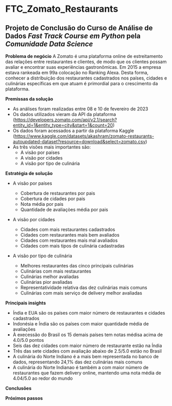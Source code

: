 # FTC_Zomato_Restaurants
Projeto de Conclusão do Curso de Análise de Dados *Fast Track Course em Python* pela *Comunidade Data Science*
---
**Problema de negócio**
A Zomato é uma plataforma online de estreitamento das relações entre restaurantes e clientes, de modo que os clientes possam avaliar e encontrar suas experiências gastronômicas. Em 2015 a empresa estava rankeada em 99a colocação no Ranking Alexa.
Desta forma, conhecer a distribuição dos restaurantes cadastrados nos países, cidades e culinárias específicas em que atuam é primordial para o crescimento da plataforma.

**Premissas da solução**
- As análises foram realizadas entre 08 e 10 de fevereiro de 2023
- Os dados utilizados vieram da API da plataforma (https://developers.zomato.com/api/v2.1/search?entity_id=1&entity_type=city&start=1&count=20)
- Os dados foram acessados a partir da plataforma Kaggle (https://www.kaggle.com/datasets/akashram/zomato-restaurants-autoupdated-dataset?resource=download&select=zomato.csv)
- As três visões mais importantes são:
  - A visão por países
  - A visão por cidades
  - A visão por tipo de culinária

**Estratégia de solução**
- A visão por países
  - Cobertura de restaurantes por pais
  - Cobertura de cidades por pais
  - Nota média por pais
  - Quantidade de avaliaçòes média por pais
  
- A visão por cidades
  - Cidades com mais restaurantes cadastrados
  - Cidades com restaurantes mais bem avaliados
  - Cidades com restaurantes mais mal avaliados
  - Cidades com mais tipos de culinária cadastradas
  
- A visão por tipo de culinária
  - Melhores restaurantes das cinco principais culinárias
  - Culinárias com mais restaurantes
  - Culinárias melhor avaliadas
  - Culinárias pior avaliadas
  - Representatividade relativa das dez culinárias mais comuns
  - Culinárias com mais serviço de delivery melhor avaliadas

**Principais insights**
- Índia e EUA são os países com maior número de restaurantes e cidades cadastrados
- Indonésia e Índia são os países com maior quantidade média de avaliações
- À execessão do Brasil os 15 demais países tem notas médisa acima de 4.0/5.0 pontos
- Seis das dez cidades com maior número de restaurante estão na Índia
- Três das sete cidades com avaliação abaixo de 2.5/5.0 estão no Brasil
- A culinária do Norte Indiano é a mais bem representada no banco de dados, representando 24,1% das dez culinárias mais comuns
- A culinária do Norte Indianao é também a com maior número de restaurantes que fazem delivery online, mantendo uma nota média de 4.04/5.0 ao redor do mundo

**Conclusões**


**Próximos passos**
